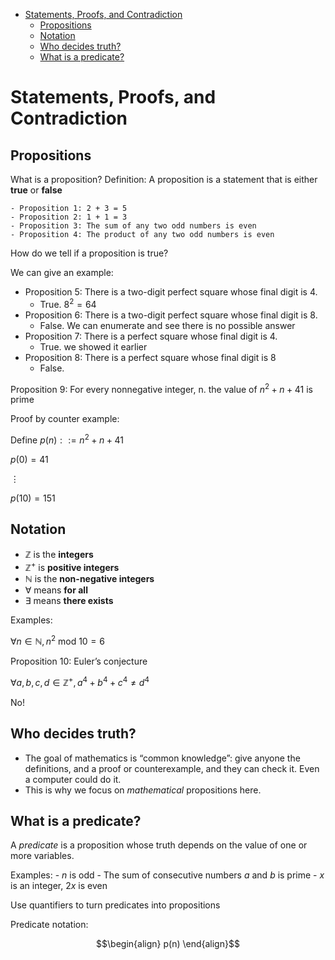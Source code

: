 -   [Statements, Proofs, and
    Contradiction](#statements-proofs-and-contradiction)
    -   [Propositions](#propositions)
    -   [Notation](#notation)
    -   [Who decides truth?](#who-decides-truth)
    -   [What is a predicate?](#what-is-a-predicate)

# Statements, Proofs, and Contradiction

## Propositions

What is a proposition? Definition: A proposition is a statement that is
either **true** or **false**

    - Proposition 1: 2 + 3 = 5
    - Proposition 2: 1 + 1 = 3
    - Proposition 3: The sum of any two odd numbers is even
    - Proposition 4: The product of any two odd numbers is even

How do we tell if a proposition is true?

We can give an example:

-   Proposition 5: There is a two-digit perfect square whose final digit
    is 4.
    -   True. 8<sup>2</sup> = 64
-   Proposition 6: There is a two-digit perfect square whose final digit
    is 8.
    -   False. We can enumerate and see there is no possible answer
-   Proposition 7: There is a perfect square whose final digit is 4.
    -   True. we showed it earlier
-   Proposition 8: There is a perfect square whose final digit is 8
    -   False.

Proposition 9: For every nonnegative integer, n. the value of
*n*<sup>2</sup> + *n* + 41 is prime

Proof by counter example:

Define *p*(*n*) :  := *n*<sup>2</sup> + *n* + 41

*p*(0) = 41

⋮

*p*(10) = 151

## Notation

-   ℤ is the **integers**
-   ℤ<sup>+</sup> is **positive integers**
-   ℕ is the **non-negative integers**
-   ∀ means **for all**
-   ∃ means **there exists**

Examples:

∀*n* ∈ ℕ, *n*<sup>2</sup> mod 10 = 6

Proposition 10: Euler’s conjecture

∀*a*, *b*, *c*, *d* ∈ ℤ<sup>+</sup>, *a*<sup>4</sup> + *b*<sup>4</sup> + *c*<sup>4</sup> ≠ *d*<sup>4</sup>

No!

## Who decides truth?

-   The goal of mathematics is “common knowledge”: give anyone the
    definitions, and a proof or counterexample, and they can check it.
    Even a computer could do it.
-   This is why we focus on *mathematical* propositions here.

## What is a predicate?

A *predicate* is a proposition whose truth depends on the value of one
or more variables.

Examples: - *n* is odd - The sum of consecutive numbers *a* and *b* is
prime - *x* is an integer, 2*x* is even

Use quantifiers to turn predicates into propositions

Predicate notation:

``` math
\begin{align}
    p(n)
\end{align}
```
